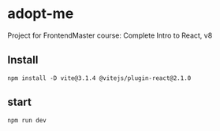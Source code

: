 # adopt-me
Project for FrontendMaster course: Complete Intro to React, v8

## Install

`npm install -D vite@3.1.4 @vitejs/plugin-react@2.1.0`

## start

`npm run dev`
